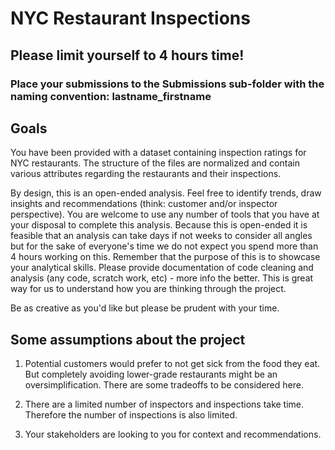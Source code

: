 # NYC Restaurant Inspections
## Please limit yourself to 4 hours time!
### Place your submissions to the Submissions sub-folder with the naming convention: lastname_firstname

## Goals

You have been provided with a dataset containing inspection ratings for NYC restaurants. The structure of the files are normalized and contain various attributes regarding the restaurants and their inspections.


By design, this is an open-ended analysis. Feel free to identify trends, draw insights and
recommendations (think: customer and/or inspector perspective). You are welcome to use any
number of tools that you have at your disposal to complete this analysis. Because this is
open-ended it is feasible that an analysis can take days if not weeks to consider all angles but for the sake of everyone's time we do not expect you spend more than 4 hours working on this. Remember that the purpose of this is to showcase your analytical skills.
Please provide documentation of code cleaning and analysis (any code, scratch work, etc) -
more info the better. This is great way for us to understand how you are thinking through the project. 

Be as creative as you'd like but please be prudent with your time.

## Some assumptions about the project
1. Potential customers would prefer to not get sick from the food they eat. But completely
avoiding lower-grade restaurants might be an oversimplification. There are some
tradeoffs to be considered here.

2. There are a limited number of inspectors and inspections take time. Therefore the
number of inspections is also limited.

3. Your stakeholders are looking to you for context and recommendations.
